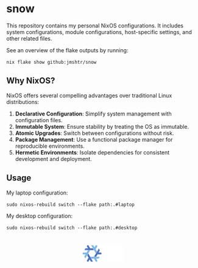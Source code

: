 # snow
This repository contains my personal NixOS configurations. It includes system configurations, module configurations, host-specific settings, and other related files.

See an overview of the flake outputs by running: 
```
nix flake show github:jmshtr/snow
```

## Why NixOS?
NixOS offers several compelling advantages over traditional Linux distributions:

1. **Declarative Configuration**: Simplify system management with configuration files.
2. **Immutable System**: Ensure stability by treating the OS as immutable.
3. **Atomic Upgrades**: Switch between configurations without risk.
4. **Package Management**: Use a functional package manager for reproducible environments.
5. **Hermetic Environments**: Isolate dependencies for consistent development and deployment.

## Usage
My laptop configuration:
```
sudo nixos-rebuild switch --flake path:.#laptop
```

My desktop configuration:
```
sudo nixos-rebuild switch --flake path:.#desktop
```

#
<p align="center">
  <img src="assets/logo/snowflake.png#gh-light-mode-only" width="50px" alt="The NixOS snowflake logo"/>
  <img src="assets/logo/snowflake_white.png#gh-dark-mode-only" width="50px" alt="The white NixOS snowflake logo"/>
</p>